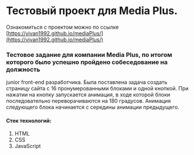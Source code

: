 # Тестовый проект для Media Plus.
Ознакомиться с проектом можно по ссылке [https://vivan1992.github.io/mediaPlus/](https://vivan1992.github.io/mediaPlus/)

### Тестовое задание для компании Media Plus, по итогом которого было успешно пройдено собеседование на должность
junior front-end разработчика. Была поставлена задача создать страницу сайта с 16 пронумерованными блоками и одной кнопкой.
При нажатии на кнопку запускается анимация, в ходе которой блоки последовательно переворачиваются на 180 градусов. Анимация
следующего блока начинается с середины анимации предыдущего.

#### Стек технологий:
1. HTML
2. CSS
3. JavaScript
